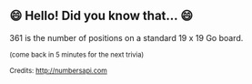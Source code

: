 ## :smile: Hello! Did you know that... :smile:
361 is the number of positions on a standard 19 x 19 Go board.

<sup>(come back in 5 minutes for the next trivia)</sup>


<sup>Credits: http://numbersapi.com</sup>
